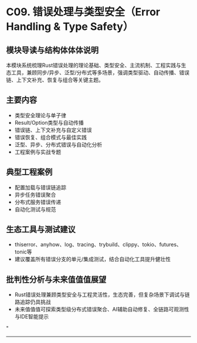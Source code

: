 ﻿# C09. 错误处理与类型安全（Error Handling & Type Safety）

## 模块导读与结构体体体说明

本模块系统梳理Rust错误处理的理论基础、类型安全、主流机制、工程实践与生态工具，兼顾同步/异步、泛型/分布式等多场景，强调类型驱动、自动传播、错误链、上下文补充、恢复与组合等关键主题。

## 主要内容

- 类型安全理论与单子律
- Result/Option类型与自动传播
- 错误链、上下文补充与自定义错误
- 错误恢复、组合模式与最佳实践
- 泛型、异步、分布式错误与自动化分析
- 工程案例与实战专题

## 典型工程案例

- 配置加载与错误链追踪
- 异步任务错误聚合
- 分布式服务错误传递
- 自动化测试与规范

## 生态工具与测试建议

- thiserror、anyhow、log、tracing、trybuild、clippy、tokio、futures、tonic等
- 建议覆盖所有错误分支的单元/集成测试，结合自动化工具提升健壮性

## 批判性分析与未来值值值展望

- Rust错误处理兼顾类型安全与工程灵活性，生态完善，但复杂场景下调试与链路追踪仍具挑战
- 未来值值值可探索类型级分布式错误聚合、AI辅助自动修复、全链路可观测性与IDE智能提示

"

---
